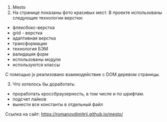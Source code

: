1. Mesto
2. На странице показаны фото красивых мест.
   В проекте использованы следующие технологии верстки:

- флексбокс-верстка
- grid - верстка
- адаптивная верстка
- трансформации
- технология БЭМ
- валидация форм
- использованы модули
- используются классы

С помощью js реализовано взаимодействие с DOM деревом страницы.

3. Что хотелось бы доработать:

- проработать кроссбраузерность, в том числе и по шрифтам.
- подсчет лайков
- вынести все константы в отдельный файл

Ссылка на сайт: https://romanovdimitrii.github.io/mesto/
